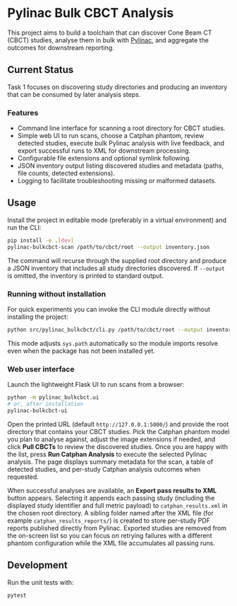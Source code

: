 # Pylinac Bulk CBCT Analysis

This project aims to build a toolchain that can discover Cone Beam CT (CBCT) studies, analyse them in bulk with [Pylinac](https://pylinac.readthedocs.io/), and aggregate the outcomes for downstream reporting.

## Current Status

Task 1 focuses on discovering study directories and producing an inventory that can be consumed by later analysis steps.

### Features

- Command line interface for scanning a root directory for CBCT studies.
- Simple web UI to run scans, choose a Catphan phantom, review detected studies, execute bulk Pylinac analysis with live feedback, and export successful runs to XML for downstream processing.
- Configurable file extensions and optional symlink following.
- JSON inventory output listing discovered studies and metadata (paths, file counts, detected extensions).
- Logging to facilitate troubleshooting missing or malformed datasets.

## Usage

Install the project in editable mode (preferably in a virtual environment) and run the CLI:

```bash
pip install -e .[dev]
pylinac-bulkcbct-scan /path/to/cbct/root --output inventory.json
```

The command will recurse through the supplied root directory and produce a JSON inventory that includes all study directories discovered. If `--output` is omitted, the inventory is printed to standard output.

### Running without installation

For quick experiments you can invoke the CLI module directly without installing the project:

```bash
python src/pylinac_bulkcbct/cli.py /path/to/cbct/root --output inventory.json
```

This mode adjusts `sys.path` automatically so the module imports resolve even when the package has not been installed yet.

### Web user interface

Launch the lightweight Flask UI to run scans from a browser:

```bash
python -m pylinac_bulkcbct.ui
# or, after installation
pylinac-bulkcbct-ui
```

Open the printed URL (default `http://127.0.0.1:5000/`) and provide the root directory that contains your CBCT studies. Pick the Catphan phantom model you plan to analyse against, adjust the image extensions if needed, and click **Pull CBCTs** to review the discovered studies. Once you are happy with the list, press **Run Catphan Analysis** to execute the selected Pylinac analysis. The page displays summary metadata for the scan, a table of detected studies, and per-study Catphan analysis outcomes when requested.

When successful analyses are available, an **Export pass results to XML** button appears. Selecting it appends each passing study (including the displayed study identifier and full metric payload) to `catphan_results.xml` in the chosen root directory. A sibling folder named after the XML file (for example `catphan_results_reports/`) is created to store per-study PDF reports published directly from Pylinac. Exported studies are removed from the on-screen list so you can focus on retrying failures with a different phantom configuration while the XML file accumulates all passing runs.

## Development

Run the unit tests with:

```bash
pytest
```
